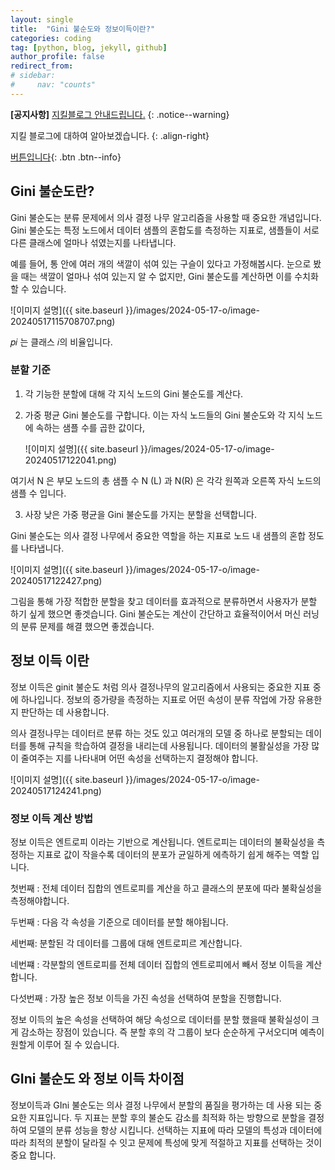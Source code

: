 ```yaml
---
layout: single
title:  "Gini 불순도와 정보이득이란?"
categories: coding
tag: [python, blog, jekyll, github]
author_profile: false
redirect_from:
# sidebar:
#     nav: "counts"
---
```


**[공지사항]** [지킬블로그 안내드립니다.](https://mmistakes.github.io/minimal-mistakes/docs/quick-start-guide/)
{: .notice--warning}

지킬 블로그에 대하여 알아보겠습니다.
{: .align-right}   
<!-- 오른쪽정렬 -->
[버튼입니다](https://google.com){: .btn .btn--info}

## Gini 불순도란?

Gini 불순도는 분류 문제에서 의사 결정 나무 알고리즘을 사용할 때 중요한 개념입니다. Gini 불순도는 특정 노드에서 데이터 샘플의 혼합도를 측정하는 지표로, 샘플들이 서로 다른 클래스에 얼마나 섞였는지를 나타냅니다.  

예를 들어, 통 안에 여러 개의 색깔이 섞여 있는 구슬이 있다고 가정해봅시다. 눈으로 봤을 때는 색깔이 얼마나 섞여 있는지 알 수 없지만, Gini 불순도를 계산하면 이를 수치화할 수 있습니다.

![이미지 설명]({{ site.baseurl }}/images/2024-05-17-o/image-20240517115708707.png)

𝑝𝑖 는 클래스 𝑖의 비율입니다.



### 분할 기준

1. 각 기능한 분할에 대해 각 지식 노드의 Gini 불순도를 계산다.

2. 가중 평균 Gini 불순도를 구합니다. 이는 자식 노드들의 Gini 불순도와 각 지식 노드에 속하는 샘플 수를 곱한 값이다,

   ![이미지 설명]({{ site.baseurl }}/images/2024-05-17-o/image-20240517122041.png)
   
   

여기서 N 은 부모 노드의 총 샘플 수 N (L) 과 N(R) 은 각각 원쪽과 오른쪽 자식 노드의 샘플 수 입니다.

3. 사장 낮은 가중 평균을 Gini 불순도를 가지는 분할을 선택합니다. 



Gini 불순도는 의사 결정 나무에서 중요한 역할을 하는 지표로 노드 내 샘플의 혼합 정도를 나타냅니다. 

![이미지 설명]({{ site.baseurl }}/images/2024-05-17-o/image-20240517122427.png)

 그림을  통해 가장 적합한 분할을 찾고  데이터를 효과적으로 분류하면서 사용자가 분할 하기 싶게 했으면 좋겟습니다. Gini 불순도는 계산이 간단하고 효율적이어서 머신 러닝의 분류 문제를 해결 했으면 좋겠습니다.



## 정보 이득 이란

정보 이득은 ginit 불순도 처럼 의사 결정나무의 알고리즘에서 사용되는 중요한 지표 중에 하나입니다. 정보의 증가량을 측정하는 지표로 어떤 속성이 분류 작업에 가장 유용한지 판단하는 데 사용합니다.

의사 결정나무는 데이터르 분류 하는 것도 있고 여러개의 모델 중 하나로 분할되는 데이터를 통해 규칙을 학습하여 결정을 내리는데 사용됩니다. 데이터의 불활실성을 가장 많이 줄여주는 지를 나타내며 어떤 속성을 선택하는지 결정해야 합니다.

![이미지 설명]({{ site.baseurl }}/images/2024-05-17-o/image-20240517124241.png)



### 정보 이득 계산 방법

정보 이득은 엔트로피 이라는 기반으로 계산됩니다. 엔트로피는 데이터의 불확실성을 측정하는 지표로 값이 작을수록 데이터의 분포가 균일하게 에측하기 쉽게 해주는 역할 입니다.



첫번째 : 전체 데이터 집합의 엔트로피를 계산을 하고 클래스의 분포에 따라 불확실성을 측정해야합니다.

두번째 : 다음 각 속성을 기준으로 데이터를 분할 해야됩니다.

세번째: 분할된 각 데이터를 그룹에 대해 엔트로피르 계산합니다.

네번쨰 : 각분할의 엔트로피를 전체 데이터 집합의 엔트로피에서 빼서 정보 이득을 계산합니다.

다섯번째 : 가장 높은 정보 이득을 가진 속성을 선택하여 분할을 진행합니다.

정보 이득의 높은 속성을 선택하여 해당 속성으로 데이터를 분할 했을때 불확실성이 크게 감소하는 장점이 있습니다. 즉 분할 후의 각 그룹이 보다 순순하게 구서오디며 예측이 원할게 이루어 질 수 있습니다.



## GIni 불순도 와 정보 이득 차이점

정보이득과 GIni 불순도는 의사 결정 나무에서 분할의 품질을 평가하는 데 사용 되는 중요한 지표입니다. 두 지표는 분할 후의 불순도 감소를 최적화 하는 방향으로 분할을 결정하여 모델의 분류 성능을 항상 시킵니다. 선택하는 지표에 따라 모델의 특성과 데이터에 따라 최적의 분할이 달라질 수 잇고 문제에 특성에 맞게 적절하고 지표를 선택하는 것이 중요 합니다.
